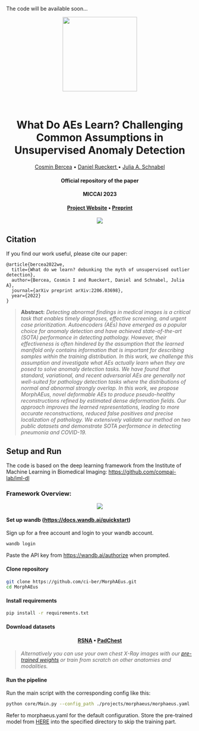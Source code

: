 The code will be available soon...

<p align="center">
<img src="https://github.com/ci-ber/MorphAEus/assets/106509806/107b2aff-be67-4d4b-801d-015b1c3a884e" width="200" class="center">
</p>
<h1 align="center">
  <br>
What Do AEs Learn? Challenging Common Assumptions in Unsupervised Anomaly Detection
  <br>
</h1>
</h1>
  <p align="center">
    <a href="https://ci.bercea.net">Cosmin Bercea</a> •
    <a href="https://aim-lab.io/author/daniel-ruckert/">Daniel Rueckert </a> •
    <a href="https://compai-lab.github.io/author/julia-a.-schnabel/">Julia A. Schnabel </a>
  </p>
<h4 align="center">Official repository of the paper</h4>
<h4 align="center">MICCAI 2023</h4>
<h4 align="center"><a href="https://ci.bercea.net/project/morphaeus/">Project Website</a> • <a href="https://arxiv.org/pdf/2206.03698.pdf">Preprint</a> </h4>

<p align="center">
<img src="https://github.com/ci-ber/MorphAEus/assets/106509806/9265fb3b-6d69-4f8b-ad73-4ff65f2a1813">
</p>

## Citation

If you find our work useful, please cite our paper:
```
@article{bercea2022we,
  title={What do we learn? debunking the myth of unsupervised outlier detection},
  author={Bercea, Cosmin I and Rueckert, Daniel and Schnabel, Julia A},
  journal={arXiv preprint arXiv:2206.03698},
  year={2022}
}
```

> **Abstract:** *Detecting abnormal findings in medical images is a critical task that enables timely diagnoses, effective screening, and urgent case prioritization. Autoencoders (AEs) have emerged as a popular choice for anomaly detection and have achieved state-of-the-art (SOTA) performance in detecting pathology. However, their effectiveness is often hindered by the assumption that the learned manifold only contains information that is important for describing samples within the training distribution. In this work, we challenge this assumption and investigate what AEs actually learn when they are posed to solve anomaly detection tasks. We have found that standard, variational, and recent adversarial AEs are generally not well-suited for pathology detection tasks where the distributions of normal and abnormal strongly overlap. In this work, we propose MorphAEus, novel deformable AEs to produce pseudo-healthy reconstructions refined by estimated dense deformation fields. Our approach improves the learned representations, leading to more accurate reconstructions, reduced false positives and precise localization of pathology. We extensively validate our method on two public datasets and demonstrate SOTA performance in detecting pneumonia and COVID-19.*


## Setup and Run

The code is based on the deep learning framework from the Institute of Machine Learning in Biomedical Imaging: https://github.com/compai-lab/iml-dl

### Framework Overview: 

<p align="center">
<img src="https://github.com/ci-ber/MorphAEus/assets/106509806/b6b904d1-c7f2-4af6-8a93-8cf3e70d9b8f">
</p>

#### Set up wandb (https://docs.wandb.ai/quickstart)

Sign up for a free account and login to your wandb account.
```bash
wandb login
```
Paste the API key from https://wandb.ai/authorize when prompted.

#### Clone repository

```bash
git clone https://github.com/ci-ber/MorphAEus.git
cd MorphAEus
```

#### Install requirements

```bash
pip install -r requirements.txt
```

#### Download datasets 

<h4 align="center"><a href="https://www.rsna.org/education/ai-resources-and-training/ai-image-challenge/rsna-pneumonia-detection-challenge-2018">RSNA</a> • <a href="https://bimcv.cipf.es/bimcv-projects/padchest/">PadChest</a> </h4>

> *Alternatively you can use your own chest X-Ray images with our <a href=""> pre-trained weights</a> or train from scratch on other anatomies and modalities.*


#### Run the pipeline

Run the main script with the corresponding config like this:

```bash
python core/Main.py --config_path ./projects/morphaeus/morphaeus.yaml
```

Refer to morphaeus.yaml for the default configuration. Store the pre-trained model from <a href=""> HERE</a> into the specified directory to skip the training part.






